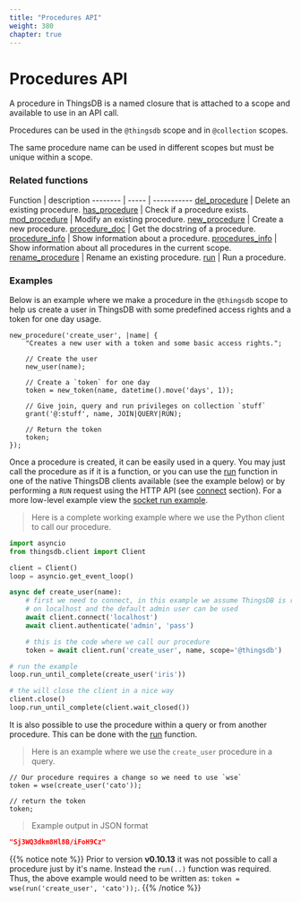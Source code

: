 ```yaml
---
title: "Procedures API"
weight: 380
chapter: true
---
```


# Procedures API

A procedure in ThingsDB is a named closure that is attached to a scope and available to use in an API call.

Procedures can be used in the `@thingsdb` scope and in `@collection` scopes.

The same procedure name can be used in different scopes but must be unique within a scope.

### Related functions

Function | description
-------- | ----- | -----------
[del_procedure](./del_procedure) | Delete an existing procedure.
[has_procedure](./has_procedure) | Check if a procedure exists.
[mod_procedure](./mod_procedure) | Modify an existing procedure.
[new_procedure](./new_procedure) | Create a new procedure.
[procedure_doc](./procedure_doc) | Get the docstring of a procedure.
[procedure_info](./procedure_info) | Show information about a procedure.
[procedures_info](./procedures_info) | Show information about all procedures in the current scope.
[rename_procedure](./rename_procedure) | Rename an existing procedure.
[run](./run) | Run a procedure.

### Examples

Below is an example where we make a procedure in the `@thingsdb` scope to help us create a user in ThingsDB with some
predefined access rights and a token for one day usage.

```thingsdb,should_pass,@t
new_procedure('create_user', |name| {
    "Creates a new user with a token and some basic access rights.";

    // Create the user
    new_user(name);

    // Create a `token` for one day
    token = new_token(name, datetime().move('days', 1));

    // Give join, query and run privileges on collection `stuff`
    grant('@:stuff', name, JOIN|QUERY|RUN);

    // Return the token
    token;
});
```

Once a procedure is created, it can be easily used in a query. You may just call the procedure as if it is a function, or you can use the [run](./run) function in one of the native ThingsDB clients available (see the example below) or by performing a `RUN` request using the HTTP API (see [connect](../connect/http-api/#run-request) section). For a more low-level example view the [socket run example](../connect/socket/run).

> Here is a complete working example where we use the Python client to call our procedure.

```python
import asyncio
from thingsdb.client import Client

client = Client()
loop = asyncio.get_event_loop()

async def create_user(name):
    # first we need to connect, in this example we assume ThingsDB is running
    # on localhost and the default admin user can be used
    await client.connect('localhost')
    await client.authenticate('admin', 'pass')

    # this is the code where we call our procedure
    token = await client.run('create_user', name, scope='@thingsdb')

# run the example
loop.run_until_complete(create_user('iris'))

# the will close the client in a nice way
client.close()
loop.run_until_complete(client.wait_closed())
```

It is also possible to use the procedure within a query or from another procedure. This can be done with the [run](./run) function.

> Here is an example where we use the `create_user` procedure in a query.

```thingsdb,should_pass,@t
// Our procedure requires a change so we need to use `wse`
token = wse(create_user('cato'));

// return the token
token;
```

> Example output in JSON format

```json
"Sj3WQ3dkm8Hl8B/iFoH9Cz"
```

{{% notice note %}}
Prior to version **v0.10.13** it was not possible to call a procedure just by it's name. Instead the `run(..)` function was required. Thus, the above example would need to be written as: `token = wse(run('create_user', 'cato'));`.
{{% /notice %}}

